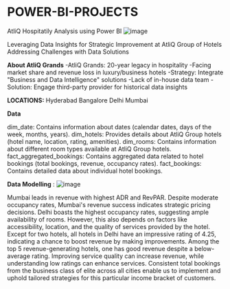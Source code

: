 # POWER-BI-PROJECTS
AtliQ Hospitatily Analysis using Power BI 
![image](https://github.com/ShruthiKatkam/POWER-BI-PROJECTS/assets/160384599/e4301ddf-c76d-466d-b29c-ffc9de79fb36)

Leveraging Data Insights for Strategic Improvement at AtliQ Group of Hotels
Addressing Challenges with Data Solutions

**About AtliQ Grands**
-AtliQ Grands: 20-year legacy in hospitality
-Facing market share and revenue loss in luxury/business hotels
-Strategy: Integrate "Business and Data Intelligence" solutions 
-Lack of in-house data team
-Solution: Engage third-party provider for historical data insights

**LOCATIONS:**
Hyderabad
Bangalore
Delhi
Mumbai

**Data**

dim_date: Contains information about dates (calendar dates, days of the week, months, years).
dim_hotels: Provides details about AtliQ Group hotels (hotel name, location, rating, amenities).
dim_rooms: Contains information about different room types available at AtliQ Group hotels.
fact_aggregated_bookings: Contains aggregated data related to hotel bookings (total bookings, revenue, occupancy rates).
fact_bookings: Contains detailed data about individual hotel bookings.

**Data Modelling** :
![image](https://github.com/ShruthiKatkam/POWER-BI-PROJECTS/assets/160384599/4a463cf6-dbdd-4a8d-9f94-4e5b9879b912)

Mumbai leads in revenue with highest ADR and RevPAR. Despite moderate occupancy rates, Mumbai's revenue success indicates strategic pricing decisions.
Delhi boasts the highest occupancy rates, suggesting ample availability of rooms. However, this also depends on factors like accessibility, location, and the quality of services provided by the hotel.
Except for two hotels, all hotels in Delhi have an impressive rating of 4.25, indicating a chance to boost revenue by making improvements.
Among the top 5 revenue-generating hotels, one has good revenue despite a below-average rating. Improving service quality can increase revenue, while understanding low ratings can enhance services.
Consistent total bookings from the business class of elite across all cities enable us to implement and uphold tailored strategies for this particular income bracket of customers.








